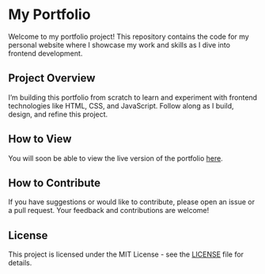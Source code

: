 # My Portfolio

Welcome to my portfolio project! This repository contains the code for my personal website where I showcase my work and skills as I dive into frontend development.

## Project Overview

I’m building this portfolio from scratch to learn and experiment with frontend technologies like HTML, CSS, and JavaScript. Follow along as I build, design, and refine this project.

## How to View

You will soon be able to view the live version of the portfolio [here](https://Anshumanv36.github.io/my-portfolio).

## How to Contribute

If you have suggestions or would like to contribute, please open an issue or a pull request. Your feedback and contributions are welcome!

## License

This project is licensed under the MIT License - see the [LICENSE](LICENSE) file for details.
